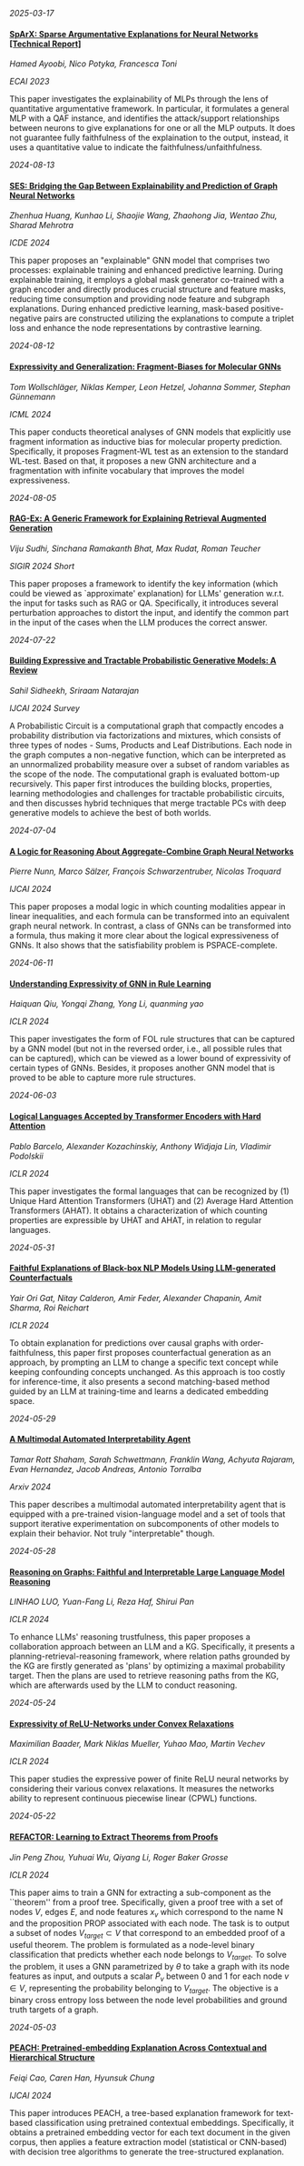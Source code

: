 




*2025-03-17*

#### [SpArX: Sparse Argumentative Explanations for Neural Networks [Technical Report]](https://arxiv.org/abs/2301.09559)

*Hamed Ayoobi, Nico Potyka, Francesca Toni*

*ECAI 2023*

This paper investigates the explainability of MLPs through the lens of quantitative argumentative framework. In particular, it formulates a general MLP with a QAF instance, and identifies the attack/support relationships between neurons to give explanations for one or all the MLP outputs. It does not guarantee fully faithfulness of the explaination to the output, instead, it uses a quantitative value to indicate the faithfulness/unfaithfulness.


*2024-08-13*

#### [SES: Bridging the Gap Between Explainability and Prediction of Graph Neural Networks](https://arxiv.org/abs/2407.11358)

*Zhenhua Huang, Kunhao Li, Shaojie Wang, Zhaohong Jia, Wentao Zhu, Sharad Mehrotra*

*ICDE 2024*

This paper proposes an "explainable" GNN model that comprises two processes: explainable training and enhanced predictive learning. During explainable training, it employs a global mask generator co-trained with a graph encoder and directly produces crucial structure and feature masks, reducing time consumption and providing node feature and subgraph explanations. During enhanced predictive learning, mask-based positive-negative pairs are constructed utilizing the explanations to compute a triplet loss and enhance the node representations by contrastive learning.


*2024-08-12*

#### [Expressivity and Generalization: Fragment-Biases for Molecular GNNs](https://arxiv.org/abs/2406.08210)

*Tom Wollschläger, Niklas Kemper, Leon Hetzel, Johanna Sommer, Stephan Günnemann*

*ICML 2024*

This paper conducts theoretical analyses of GNN models that explicitly use fragment information as inductive bias for molecular property prediction. Specifically, it proposes Fragment-WL test as an extension to the standard WL-test. Based on that, it proposes a new GNN architecture and a fragmentation with infinite vocabulary that improves the model expressiveness.


*2024-08-05*

#### [RAG-Ex: A Generic Framework for Explaining Retrieval Augmented Generation](https://dl.acm.org/doi/10.1145/3626772.3657660)

*Viju Sudhi, Sinchana Ramakanth Bhat, Max Rudat, Roman Teucher*

*SIGIR 2024 Short*

This paper proposes a framework to identify the key information (which could be viewed as `approximate' explanation) for LLMs' generation w.r.t. the input for tasks such as RAG or QA. Specifically, it introduces several perturbation approaches to distort the input, and identify the common part in the input of the cases when the LLM produces the correct answer.


*2024-07-22*

#### [Building Expressive and Tractable Probabilistic Generative Models: A Review](https://arxiv.org/abs/2402.00759)

*Sahil Sidheekh, Sriraam Natarajan*

*IJCAI 2024 Survey*

A Probabilistic Circuit is a computational graph that compactly encodes a probability distribution via factorizations and mixtures, which consists of three types of nodes - Sums, Products and Leaf Distributions. Each node in the graph computes a non-negative function, which can be interpreted as an unnormalized probability measure over a subset of random variables as the scope of the node. The computational graph is evaluated bottom-up recursively. This paper first introduces the building blocks, properties, learning methodologies and challenges for tractable probabilistic circuits, and then discusses hybrid techniques that merge tractable PCs with deep generative models to achieve the best of both worlds.


*2024-07-04*

#### [A Logic for Reasoning About Aggregate-Combine Graph Neural Networks](https://arxiv.org/abs/2405.00205)

*Pierre Nunn, Marco Sälzer, François Schwarzentruber, Nicolas Troquard*

*IJCAI 2024*

This paper proposes a modal logic in which counting modalities appear in linear inequalities, and each formula can be transformed into an equivalent graph neural network. In contrast, a class of GNNs can be transformed into a formula, thus making it more clear about the logical expressiveness of GNNs. It also shows that the satisfiability problem is PSPACE-complete.


*2024-06-11*

#### [Understanding Expressivity of GNN in Rule Learning](https://openreview.net/forum?id=43cYe4oogi)

*Haiquan Qiu, Yongqi Zhang, Yong Li, quanming yao*

*ICLR 2024*

This paper investigates the form of FOL rule structures that can be captured by a GNN model (but not in the reversed order, i.e., all possible rules that can be captured), which can be viewed as a lower bound of expressivity of certain types of GNNs. Besides, it proposes another GNN model that is proved to be able to capture more rule structures.


*2024-06-03*

#### [Logical Languages Accepted by Transformer Encoders with Hard Attention](https://openreview.net/forum?id=gbrHZq07mq)

*Pablo Barcelo, Alexander Kozachinskiy, Anthony Widjaja Lin, Vladimir Podolskii*

*ICLR 2024*

This paper investigates the formal languages that can be recognized by (1) Unique Hard Attention Transformers (UHAT) and (2) Average Hard Attention Transformers (AHAT). It obtains a characterization of which counting properties are expressible by UHAT and AHAT, in relation to regular languages.


*2024-05-31*

#### [Faithful Explanations of Black-box NLP Models Using LLM-generated Counterfactuals](https://openreview.net/forum?id=UMfcdRIotC)

*Yair Ori Gat, Nitay Calderon, Amir Feder, Alexander Chapanin, Amit Sharma, Roi Reichart*

*ICLR 2024*

To obtain explanation for predictions over causal graphs with order-faithfulness, this paper first proposes counterfactual generation as an approach, by prompting an LLM to change a specific text concept while keeping confounding concepts unchanged. As this approach is too costly for inference-time, it also presents a second matching-based method guided by an LLM at training-time and learns a dedicated embedding space.


*2024-05-29*

#### [A Multimodal Automated Interpretability Agent](https://arxiv.org/abs/2404.14394)

*Tamar Rott Shaham, Sarah Schwettmann, Franklin Wang, Achyuta Rajaram, Evan Hernandez, Jacob Andreas, Antonio Torralba*

*Arxiv 2024*

This paper describes a multimodal automated interpretability agent that is equipped with a pre-trained vision-language model and a set of tools that support iterative experimentation on subcomponents of other models to explain their behavior. Not truly "interpretable" though.


*2024-05-28*

#### [Reasoning on Graphs: Faithful and Interpretable Large Language Model Reasoning](https://openreview.net/forum?id=ZGNWW7xZ6Q)

*LINHAO LUO, Yuan-Fang Li, Reza Haf, Shirui Pan*

*ICLR 2024*

To enhance LLMs' reasoning trustfulness, this paper proposes a collaboration approach between an LLM and a KG. Specifically, it presents a planning-retrieval-reasoning framework, where relation paths grounded by the KG are firstly generated as 'plans' by optimizing a maximal probability target. Then the plans are used to retrieve reasoning paths from the KG, which are afterwards used by the LLM to conduct reasoning.


*2024-05-24*

#### [Expressivity of ReLU-Networks under Convex Relaxations](https://openreview.net/forum?id=awHTL3Hpto)

*Maximilian Baader, Mark Niklas Mueller, Yuhao Mao, Martin Vechev*

*ICLR 2024*

This paper studies the expressive power of finite ReLU neural networks by considering their various convex relaxations. It measures the networks ability to represent continuous piecewise linear (CPWL) functions.


*2024-05-22*

#### [REFACTOR: Learning to Extract Theorems from Proofs](https://openreview.net/forum?id=fgKjiVrm6u)

*Jin Peng Zhou, Yuhuai Wu, Qiyang Li, Roger Baker Grosse*

*ICLR 2024*

This paper aims to train a GNN for extracting a sub-component as the ``theorem'' from a proof tree. Specifically, given a proof tree with a set of nodes $V$, edges $E$, and node features $x_v$ which correspond to the name N and the proposition PROP associated with each node. The task is to output a subset of nodes $V_{target} ⊂ V$ that correspond to an embedded proof of a useful theorem. The problem is formulated as a node-level binary classification that predicts whether each node belongs to $V_{target}$. To solve the problem, it uses a GNN parametrized by $θ$ to take a graph with its node features as input, and outputs a scalar $\tilde{P}_v$ between 0 and 1 for each node $v \in V$, representing the probability belonging to $V_{target}$. The objective is a binary cross entropy loss between the node level probabilities and ground truth targets of a graph.


*2024-05-03*

#### [PEACH: Pretrained-embedding Explanation Across Contextual and Hierarchical Structure](https://arxiv.org/abs/2404.13645)

*Feiqi Cao, Caren Han, Hyunsuk Chung*

*IJCAI 2024*

This paper introduces PEACH, a tree-based explanation framework for text-based classification using pretrained contextual embeddings. Specifically, it obtains a pretrained embedding vector for each text document in the given corpus, then applies a feature extraction model (statistical or CNN-based) with decision tree algorithms to generate the tree-structured explanation.

